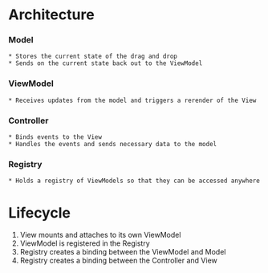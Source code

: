# Architecture

### Model
    * Stores the current state of the drag and drop
    * Sends on the current state back out to the ViewModel

### ViewModel
    * Receives updates from the model and triggers a rerender of the View

### Controller
    * Binds events to the View
    * Handles the events and sends necessary data to the model

### Registry
    * Holds a registry of ViewModels so that they can be accessed anywhere

# Lifecycle

1. View mounts and attaches to its own ViewModel
2. ViewModel is registered in the Registry
3. Registry creates a binding between the ViewModel and Model
4. Registry creates a binding between the Controller and View
